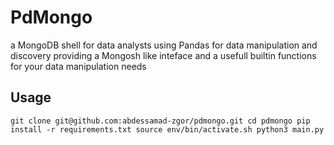 # PdMongo

a MongoDB shell for data analysts using Pandas for data manipulation and discovery providing a Mongosh like inteface and a usefull builtin functions
for your data manipulation needs

## Usage
`
git clone git@github.com:abdessamad-zgor/pdmongo.git
cd pdmongo
pip install -r requirements.txt
source env/bin/activate.sh
python3 main.py
`
